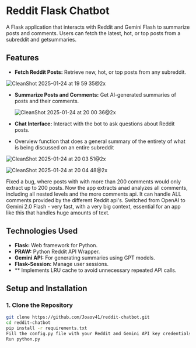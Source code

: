 # Reddit Flask Chatbot

A Flask application that interacts with Reddit and Gemini Flash to summarize posts and comments. Users can fetch the latest, hot, or top posts from a subreddit and getsummaries.


## Features

- **Fetch Reddit Posts:** Retrieve new, hot, or top posts from any subreddit.

![CleanShot 2025-01-24 at 19 59 35@2x](https://github.com/user-attachments/assets/a37559a5-94bb-4731-bc66-679c7ff7aa8b)

- **Summarize Posts and Comments:** Get AI-generated summaries of posts and their comments.

  ![CleanShot 2025-01-24 at 20 00 36@2x](https://github.com/user-attachments/assets/8061a360-1bc9-4e11-bfc6-8ac4ab8e10c3)

- **Chat Interface:** Interact with the bot to ask questions about Reddit posts.

- Overview function that does a general summary of the entirety of what is being discussed on an entire subreddit

![CleanShot 2025-01-24 at 20 03 51@2x](https://github.com/user-attachments/assets/21e78089-c0a1-4172-99ef-ba1070a21954)

![CleanShot 2025-01-24 at 20 04 48@2x](https://github.com/user-attachments/assets/e84d67e6-0639-4147-9993-8897b3005939)


Fixed a bug, where posts with with more than 200 comments would only extract up to 200 posts. Now the app extracts anad analyzes all comments, including all nested levels and the more comments api. It can handle ALL comments provided by the different Reddit api's.
Switched from OpenAI to Gemini 2.0 Flash - very fast, with a very big context, essential for an app like this that handles huge amounts of text.

## Technologies Used

- **Flask:** Web framework for Python.
- **PRAW:** Python Reddit API Wrapper.
- **Gemini API:** For generating summaries using GPT models.
- **Flask-Session:** Manage user sessions.
- ** Implements LRU cache to avoid unnecessary repeated API calls.

## Setup and Installation


### 1. Clone the Repository

```bash
git clone https://github.com/Joaov41/reddit-chatbot.git
cd reddit-chatbot
pip install -r requirements.txt
Fill the config.py file with your Reddit and Gemini API key credentials
Run python.py



